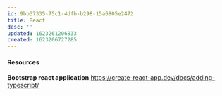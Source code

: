 ```yaml
---
id: 9bb37335-75c1-4dfb-b298-15a6805e2472
title: React
desc: ''
updated: 1623261206833
created: 1623206727285
---
```


#### Resources
**Bootstrap react application**
https://create-react-app.dev/docs/adding-typescript/
